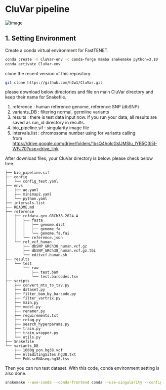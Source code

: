 # CluVar pipeline
![image](https://github.com/user-attachments/assets/5915c4be-ac88-45a0-9a3b-7a3567ef3f0d)


## 1. Setting Environment

Create a conda virtual environment for FastTENET.

```bash
conda create -n CluVar-env -c conda-forge mamba snakemake python=3.10
conda activate CluVar-env 
```

clone the recent version of this repository.
```bash
git clone https://github.com/h2w1/CluVar.git
```
please download below directories and file on main CluVar directory and keep their name for Snakefile. 

1) reference : human reference genome, reference SNP (dbSNP) 
2) variants_DB : filtering normal, germline variants
3) results : there is test data input now. if you run your data, all results are saved as run_id directory in results.
4) bio_pipeline.sif : singularity image file
5) intervals.list :  chromosome number using for variants calling  
from https://drive.google.com/drive/folders/1bsQ4hoIcGslJMSlu_IYB5O3j5I-WFJ70?usp=drive_link

After download files, your CluVar directory is below. please check below tree.

```
├── bio_pipeline.sif
├── config
│   └── config_test.yaml
├── envs
│   ├── ae.yaml
│   ├── minimap2.yaml
│   └── python.yaml
├── intervals.list
├── README.md
├── reference
│   ├── refdata-gex-GRCh38-2024-A
│   │   ├── fasta
│   │   │   ├── genome.dict
│   │   │   ├── genome.fa
│   │   │   └── genome.fa.fai
│   │   └── reference.json
│   └── ref_vcf_human
│       ├── dbSNP_GRCh38_human.vcf.gz
│       ├── dbSNP_GRCh38_human.vcf.gz.tbi
│       └── editvcf.human.sh
├── results
│   └── test
│       └── raw
│           ├── test.bam
│           └── test.barcodes.tsv
├── scripts
│   ├── convert_mtx_to_tsv.py
│   ├── dataset.py
│   ├── filter_bam_by_barcode.py
│   ├── filter_vartrix.py
│   ├── main.py
│   ├── model.py
│   ├── renamer.py
│   ├── requirements.txt
│   ├── retag.py
│   ├── search_hyperparams.py
│   ├── train.py
│   ├── train_wrapper.py
│   └── utils.py
├── Snakefile
└── variants_DB
    ├── 1000g_pon.hg38.vcf
    ├── AllEditingSites.hg38.txt
    └── PoN.scRNAseq.hg38.tsv

``` 


Then you can run test dataset. 
With this code, conda environment setting is also done.

```bash
snakemake --use-conda --conda-frontend conda --use-singularity --configfile config/config_test.yaml  --cores 12
```



